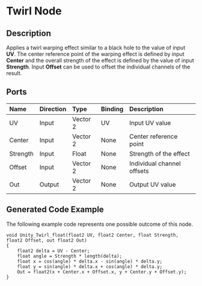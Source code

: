 # Twirl Node

## Description

Applies a twirl warping effect similar to a black hole to the value of input **UV**. The center reference point of the warping effect is defined by input **Center** and the overall strength of the effect is defined by the value of input **Strength**. Input **Offset** can be used to offset the individual channels of the result.

## Ports

| Name        | Direction           | Type  | Binding | Description |
|:------------ |:-------------|:-----|:---|:---|
| UV      | Input | Vector 2 | UV | Input UV value |
| Center      | Input | Vector 2 | None | Center reference point |
| Strength      | Input | Float    | None | Strength of the effect |
| Offset      | Input | Vector 2 | None | Individual channel offsets |
| Out | Output      |    Vector 2 | None | Output UV value |

## Generated Code Example

The following example code represents one possible outcome of this node.

```
void Unity_Twirl_float(float2 UV, float2 Center, float Strength, float2 Offset, out float2 Out)
{
    float2 delta = UV - Center;
    float angle = Strength * length(delta);
    float x = cos(angle) * delta.x - sin(angle) * delta.y;
    float y = sin(angle) * delta.x + cos(angle) * delta.y;
    Out = float2(x + Center.x + Offset.x, y + Center.y + Offset.y);
}
```
